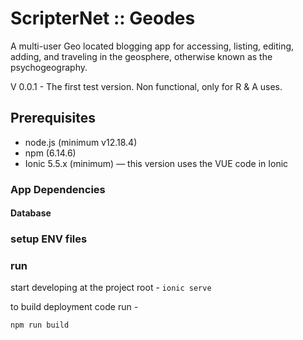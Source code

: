 # ScripterNet :: Geodes

A multi-user Geo located blogging app for accessing, listing, editing, adding, and traveling in the geosphere, otherwise known as the psychogeography.


V 0.0.1 - The first test version. Non functional, only for R & A uses.

## Prerequisites

- node.js (minimum v12.18.4)
- npm (6.14.6)
- Ionic 5.5.x (minimum) &mdash; this version uses the VUE code in Ionic

### App Dependencies

#### Database

### setup ENV files

### run

start developing at the project root - 
  ```ionic serve ```

  to build deployment code run -

  ```npm run build```
  